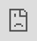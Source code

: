 ```yaml
---
title: "Can I Carry On A Fishing Rod On United Airlines?"
description: ""
date: 2023-03-06
categories: 
tags: 
thumbnail: https://tse1.mm.bing.net/th?q=Can%20I%20Carry%20On%20A%20Fishing%20Rod%20On%20United%20Airlines%3F&w=800&h=500&c=1&rs=1
author: "Osgood"
showToc: true
TocOpen: true
draft: false
hidemeta: false
comments: false
disableHLJS: true # to disable highlightjs
disableShare: false
disableHLJS: false
hideSummary: false
searchHidden: true
ShowReadingTime: true
ShowBreadCrumbs: true
ShowPostNavLinks: true
ShowWordCount: true
ShowRssButtonInSectionTermList: true
UseHugoToc: false
ShowShareButtons: true
---
```


<center>
	<img src="https://tse1.mm.bing.net/th?q=Can%20I%20Carry%20On%20A%20Fishing%20Rod%20On%20United%20Airlines%3F&w=800&h=500&c=1&rs=1" alt="Can I Carry On A Fishing Rod On United Airlines?" width="800" height="500" style="display: block; width: 100%; height: auto">
</center>

<p>Fishing is a popular pastime and hobby for many, and it’s understandable that you may want to bring your fishing rod along when flying with United Airlines. But are fishing rods allowed on United Airlines flights? The answer depends on a few factors, such as the type of fishing rod and the size of the fishing rod. </p>

<h2>What Are The Rules For Carrying On Fishing Rods?</h2>

<p>When it comes to carrying on fishing rods, United Airlines follows the same rules as other airlines. The TSA regulations state that fishing rods must be packed in a hard-sided container that is within the size limits for carry-on items. The hard-sided container must also be able to fit in the overhead bin or under the seat in front of you. The total length of the fishing rod must not exceed 80 inches, including the rod, reel, and any other attachments. </p>

<p>If your fishing rod does not fit within the size limits for carry-on items, it must be checked. You will be charged the applicable checked baggage fee for each fishing rod you check. You can find the applicable checked baggage fees on the United Airlines website. </p>

<h2>What Types of Fishing Rods Can I Carry On United Airlines?</h2>

<p>United Airlines allows passengers to carry on both traditional and fly fishing rods. However, telescoping rods, such as those used for ice fishing, are not allowed in the cabin and must be checked. Additionally, you are not allowed to carry on spear guns or any other type of weapon on your United Airlines flight.  </p>

<h2>Can I Bring Fishing Tackle on United Airlines?</h2>

<p>United Airlines allows you to bring fishing tackle in your carry-on bag, provided it meets the size requirements for carry-on items. Fishing tackle must be packed in a hard-sided container and must fit within the size limits for carry-on items. Additionally, your fishing tackle must be placed in a separate bag from your other items. </p>

<h2>Can I Carry On Fishing Line?</h2>

<p>Yes, you can carry on fishing line in your carry-on bag, provided it meets the size requirements for carry-on items. Fishing line must be placed in a separate bag from other items and must fit within the size limits for carry-on items. Additionally, fishing line must be packed in a hard-sided container. </p>

<h2>Can I Check My Fishing Rod?</h2>

<p>Yes, you can check your fishing rod if it does not fit within the size limits for carry-on items. You will be charged the applicable checked baggage fee for each fishing rod you check.  </p>

<h2>Frequently Asked Questions</h2>

<h3>1. What are the size limits for carry-on items on United Airlines?</h3>

<p>The size limits for carry-on items on United Airlines are 22” x 14” x 9” (length x width x height). Any item that does not fit within these size limits must be checked. </p>

<h3>2. Are fishing rods allowed on United Airlines flights?</h3>

<p>Yes, fishing rods are allowed on United Airlines flights, provided they meet the size requirements for carry-on items. Fishing rods must be packed in a hard-sided container that is within the size limits for carry-on items. The total length of the fishing rod must not exceed 80 inches, including the rod, reel, and any other attachments. </p>

<h3>3. Can I bring fishing tackle in my carry-on bag?</h3>

<p>Yes, you can bring fishing tackle in your carry-on bag, provided it meets the size requirements for carry-on items. Fishing tackle must be packed in a hard-sided container and must fit within the size limits for carry-on items. Additionally, your fishing tackle must be placed in a separate bag from your other items. </p>

<h3>4. Can I carry on fishing line?</h3>

<p>Yes, you can carry on fishing line in your carry-on bag, provided it meets the size requirements for carry-on items. Fishing line must be placed in a separate bag from other items and must fit within the size limits for carry-on items. Additionally, fishing line must be packed in a hard-sided container. </p>

<h3>5. Is it safe to check my fishing rod?</h3>

<p>Yes, it is safe to check your fishing rod, provided you pack it properly in a hard-sided container. You will be charged the applicable checked baggage fee for each fishing rod you check. </p>

<h3>6. Are telescoping rods allowed on United Airlines flights?</h3>

<p>No, telescoping rods, such as those used for ice fishing, are not allowed in the cabin and must be checked. </p>

<h3>7. Can I bring a spear gun on my United Airlines flight?</h3>

<p>No, you are not allowed to bring any type of weapon, including a spear gun, on your United Airlines flight. </p>

<h3>8. Are waders allowed on United Airlines flights?</h3>

<p>Yes, waders are allowed on United Airlines flights, provided they meet the size requirements for carry-on items. Waders must be packed in a hard-sided container and must fit within the size limits for carry-on items. Additionally, your waders must be placed in a separate bag from your other items. </p>

<h3>9. What are the checked baggage fees for United Airlines?</h3>

<p>The checked baggage fees for United Airlines vary depending on your destination. You can find the applicable checked baggage fees on the United Airlines website. </p>

<h3>10. Can I bring a cooler with me on my United Airlines flight?</h3>

<p>Yes, you can bring a cooler with you on your United Airlines flight, provided it meets the size requirements for carry-on items. Coolers must be packed in a hard-sided container and must fit within the size limits for carry-on items. Additionally, your cooler must be placed in a separate bag from your other items. </p>

<h3>11. Are live bait containers allowed on United Airlines flights?</h3>

<p>Yes, live bait containers are allowed on United Airlines flights, provided they meet the size requirements for carry-on items. Live bait containers must be packed in a hard-sided container and must fit within the size limits for carry-on items. Additionally, your live bait container must be placed in a separate bag from your other items. </p>

<h3>12. Are there any special rules for carrying on fishing rods?</h3>

<p>Yes, when it comes to carrying on fishing rods, United Airlines follows the same rules as other airlines. The TSA regulations state that fishing rods must be packed in a hard-sided container that is within the size limits for carry-on items. The hard-sided container must also be able to fit in the overhead bin or under the seat in front of you. The total length of the fishing rod must not exceed 80 inches, including the rod, reel, and any other attachments. </p>

<h3>13. Are spinning reels allowed on United Airlines flights?</h3>

<p>Yes, spinning reels are allowed on United Airlines flights, provided they meet the size requirements for carry-on items. Spinning reels must be packed in a hard-sided container and must fit within the size limits for carry-on items. Additionally, your spinning reels must be placed in a separate bag from your other items. </p>

<h3>14. Are fly reels allowed on United Airlines flights?</h3>

<p>Yes, fly reels are allowed on United Airlines flights, provided they meet the size requirements for carry-on items. Fly reels must be packed in a hard-sided container and must fit within the size limits for carry-on items. Additionally, your fly reels must be placed in a separate bag from your other items. </p>

<h3>15. Can I bring a tackle box on my United Airlines flight?</h3>

<p>Yes, you can bring a tackle box on your United Airlines flight, provided it meets the size requirements for carry-on items. Tackle boxes must be packed in a hard-sided container and must fit within the size limits for carry-on items. Additionally, your tackle box must be placed in a separate bag from your other items. </p>

<h3>16. Are lures allowed on United Airlines flights?</h3>

<p>Yes, lures are allowed on United Airlines flights, provided they meet the size requirements for carry-on items. Lures must be packed in a hard-sided container and must fit within the size limits for carry-on items. Additionally, your lures must be placed in a separate bag from your other items. </

<div style="position: relative; padding-bottom: 56.25%; overflow: hidden"><iframe src="https://www.youtube.com/embed/4g-2_eJ5cX8" frameborder="0" allow="accelerometer; autoplay; clipboard-write; encrypted-media; gyroscope; picture-in-picture; web-share" allowfullscreen style="position: absolute; top: 0; left: 0; width: 100%; height: 100%;"></iframe>
</div>